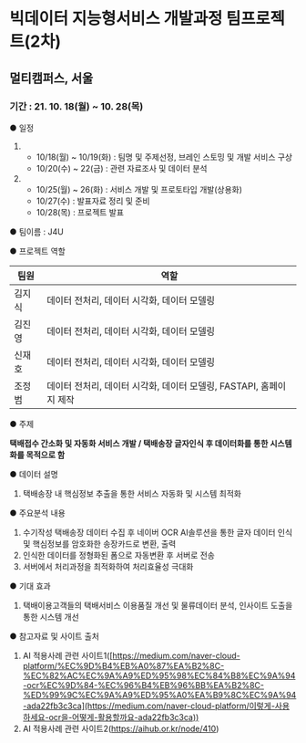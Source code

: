 # 빅데이터 지능형서비스 개발과정 팀프로젝트(2차)

## 멀티캠퍼스, 서울

### 기간 : 21. 10. 18(월) ~ 10. 28(목)

● 일정

1. - 10/18(월) ~ 10/19(화) : 팀명 및 주제선정, 브레인 스토밍 및 개발 서비스 구상
   - 10/20(수) ~ 22(금) : 관련 자료조사 및 데이터 분석
2. - 10/25(월) ~ 26(화) : 서비스 개발 및 프로토타입 개발(상용화)
   - 10/27(수) : 발표자료 정리 및 준비
   - 10/28(목) : 프로젝트 발표

● 팀이름 : J4U

● 프로젝트 역할

| 팀원   | 역할                                                         |
| ------ | ------------------------------------------------------------ |
| 김지식 | 데이터 전처리, 데이터 시각화, 데이터 모델링                  |
| 김진영 | 데이터 전처리, 데이터 시각화, 데이터 모델링                  |
| 신재호 | 데이터 전처리, 데이터 시각화, 데이터 모델링                  |
| 조정범 | 데이터 전처리, 데이터 시각화, 데이터 모델링, FASTAPI, 홈페이지 제작 |

● 주제

**택배접수 간소화 및 자동화 서비스 개발 / 택배송장 글자인식 후 데이터화를 통한 시스템화를 목적으로 함**

● 데이터 설명

1. 택배송장 내 핵심정보 추출을 통한 서비스 자동화 및 시스템 최적화

● 주요분석 내용

1. 수기작성 택배송장 데이터 수집 후 네이버 OCR AI솔루션을 통한 글자 데이터 인식 및 핵심정보를 암호화한 송장카드로 변환, 출력
2. 인식한 데이터를 정형화된 폼으로 자동변환 후 서버로 전송
3. 서버에서 처리과정을 최적화하여 처리효율성 극대화

● 기대 효과

1. 택배이용고객들의 택배서비스 이용품질 개선 및 물류데이터 분석, 인사이트 도출을 통한 시스템 개선

● 참고자료 및 사이트 출처

1. AI 적용사례 관련 사이트1([https://medium.com/naver-cloud-platform/%EC%9D%B4%EB%A0%87%EA%B2%8C-%EC%82%AC%EC%9A%A9%ED%95%98%EC%84%B8%EC%9A%94-ocr%EC%9D%84-%EC%96%B4%EB%96%BB%EA%B2%8C-%ED%99%9C%EC%9A%A9%ED%95%A0%EA%B9%8C%EC%9A%94-ada22fb3c3ca](https://medium.com/naver-cloud-platform/이렇게-사용하세요-ocr을-어떻게-활용할까요-ada22fb3c3ca))
2. AI 적용사례 관련 사이트2(https://aihub.or.kr/node/410)
